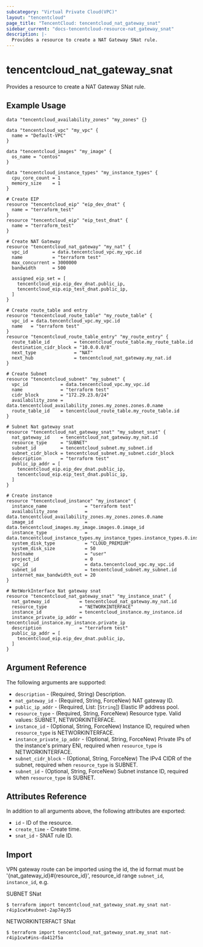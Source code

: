 ```yaml
---
subcategory: "Virtual Private Cloud(VPC)"
layout: "tencentcloud"
page_title: "TencentCloud: tencentcloud_nat_gateway_snat"
sidebar_current: "docs-tencentcloud-resource-nat_gateway_snat"
description: |-
  Provides a resource to create a NAT Gateway SNat rule.
---
```


# tencentcloud_nat_gateway_snat

Provides a resource to create a NAT Gateway SNat rule.

## Example Usage

```hcl
data "tencentcloud_availability_zones" "my_zones" {}

data "tencentcloud_vpc" "my_vpc" {
  name = "Default-VPC"
}

data "tencentcloud_images" "my_image" {
  os_name = "centos"
}

data "tencentcloud_instance_types" "my_instance_types" {
  cpu_core_count = 1
  memory_size    = 1
}

# Create EIP
resource "tencentcloud_eip" "eip_dev_dnat" {
  name = "terraform_test"
}
resource "tencentcloud_eip" "eip_test_dnat" {
  name = "terraform_test"
}

# Create NAT Gateway
resource "tencentcloud_nat_gateway" "my_nat" {
  vpc_id         = data.tencentcloud_vpc.my_vpc.id
  name           = "terraform test"
  max_concurrent = 3000000
  bandwidth      = 500

  assigned_eip_set = [
    tencentcloud_eip.eip_dev_dnat.public_ip,
    tencentcloud_eip.eip_test_dnat.public_ip,
  ]
}

# Create route_table and entry
resource "tencentcloud_route_table" "my_route_table" {
  vpc_id = data.tencentcloud_vpc.my_vpc.id
  name   = "terraform test"
}
resource "tencentcloud_route_table_entry" "my_route_entry" {
  route_table_id         = tencentcloud_route_table.my_route_table.id
  destination_cidr_block = "10.0.0.0/8"
  next_type              = "NAT"
  next_hub               = tencentcloud_nat_gateway.my_nat.id
}

# Create Subnet
resource "tencentcloud_subnet" "my_subnet" {
  vpc_id            = data.tencentcloud_vpc.my_vpc.id
  name              = "terraform test"
  cidr_block        = "172.29.23.0/24"
  availability_zone = data.tencentcloud_availability_zones.my_zones.zones.0.name
  route_table_id    = tencentcloud_route_table.my_route_table.id
}

# Subnet Nat gateway snat
resource "tencentcloud_nat_gateway_snat" "my_subnet_snat" {
  nat_gateway_id    = tencentcloud_nat_gateway.my_nat.id
  resource_type     = "SUBNET"
  subnet_id         = tencentcloud_subnet.my_subnet.id
  subnet_cidr_block = tencentcloud_subnet.my_subnet.cidr_block
  description       = "terraform test"
  public_ip_addr = [
    tencentcloud_eip.eip_dev_dnat.public_ip,
    tencentcloud_eip.eip_test_dnat.public_ip,
  ]
}

# Create instance
resource "tencentcloud_instance" "my_instance" {
  instance_name              = "terraform test"
  availability_zone          = data.tencentcloud_availability_zones.my_zones.zones.0.name
  image_id                   = data.tencentcloud_images.my_image.images.0.image_id
  instance_type              = data.tencentcloud_instance_types.my_instance_types.instance_types.0.instance_type
  system_disk_type           = "CLOUD_PREMIUM"
  system_disk_size           = 50
  hostname                   = "user"
  project_id                 = 0
  vpc_id                     = data.tencentcloud_vpc.my_vpc.id
  subnet_id                  = tencentcloud_subnet.my_subnet.id
  internet_max_bandwidth_out = 20
}

# NetWorkInterface Nat gateway snat
resource "tencentcloud_nat_gateway_snat" "my_instance_snat" {
  nat_gateway_id           = tencentcloud_nat_gateway.my_nat.id
  resource_type            = "NETWORKINTERFACE"
  instance_id              = tencentcloud_instance.my_instance.id
  instance_private_ip_addr = tencentcloud_instance.my_instance.private_ip
  description              = "terraform test"
  public_ip_addr = [
    tencentcloud_eip.eip_dev_dnat.public_ip,
  ]
}
```

## Argument Reference

The following arguments are supported:

* `description` - (Required, String) Description.
* `nat_gateway_id` - (Required, String, ForceNew) NAT gateway ID.
* `public_ip_addr` - (Required, List: [`String`]) Elastic IP address pool.
* `resource_type` - (Required, String, ForceNew) Resource type. Valid values: SUBNET, NETWORKINTERFACE.
* `instance_id` - (Optional, String, ForceNew) Instance ID, required when `resource_type` is NETWORKINTERFACE.
* `instance_private_ip_addr` - (Optional, String, ForceNew) Private IPs of the instance's primary ENI, required when `resource_type` is NETWORKINTERFACE.
* `subnet_cidr_block` - (Optional, String, ForceNew) The IPv4 CIDR of the subnet, required when `resource_type` is SUBNET.
* `subnet_id` - (Optional, String, ForceNew) Subnet instance ID, required when `resource_type` is SUBNET.

## Attributes Reference

In addition to all arguments above, the following attributes are exported:

* `id` - ID of the resource.
* `create_time` - Create time.
* `snat_id` - SNAT rule ID.


## Import

VPN gateway route can be imported using the id, the id format must be '{nat_gateway_id}#{resource_id}', resource_id range `subnet_id`, `instance_id`, e.g.

SUBNET SNat
```
$ terraform import tencentcloud_nat_gateway_snat.my_snat nat-r4ip1cwt#subnet-2ap74y35
```

NETWORKINTERFACT SNat
```
$ terraform import tencentcloud_nat_gateway_snat.my_snat nat-r4ip1cwt#ins-da412f5a
```

